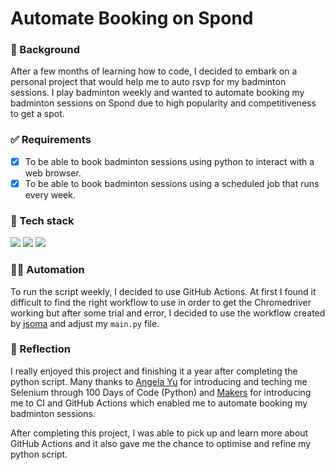 # Automate Booking on Spond

### 🎇 Background
After a few months of learning how to code, I decided to embark on a personal project that would help me to auto rsvp for my badminton sessions. I play badminton weekly and wanted to automate booking my badminton sessions on Spond due to high popularity and competitiveness to get a spot. 

### ✅ Requirements
- [x] To be able to book badminton sessions using python to interact with a web browser.
- [x] To be able to book badminton sessions using a scheduled job that runs every week.

### 🚀 Tech stack
 <img src="https://img.shields.io/badge/python-3670A0?style=for-the-badge&logo=python&logoColor=ffdd54"> <img src="https://img.shields.io/badge/selenium-43B02A?style=for-the-badge&logo=selenium&logoColor=white">
<img src="https://img.shields.io/badge/github-000000?style=for-the-badge&logo=github&logoColor=white">

### 🏃‍♀️ Automation

To run the script weekly, I decided to use GitHub Actions. At first I found it difficult to find the right workflow to use in order to get the Chromedriver working but after some trial and error, I decided to use the workflow created by [jsoma](https://github.com/jsoma/selenium-github-actions) and adjust my `main.py` file.

### 📖 Reflection

I really enjoyed this project and finishing it a year after completing the python script. Many thanks to [Angela Yu](https://github.com/angelabauer) for introducing and teching me Selenium through 100 Days of Code (Python) and [Makers](https://github.com/makersacademy) for introducing me to CI and GitHub Actions which enabled me to automate booking my badminton sessions. 

After completing this project, I was able to pick up and learn more about GitHub Actions and it also gave me the chance to optimise and refine my python script.
